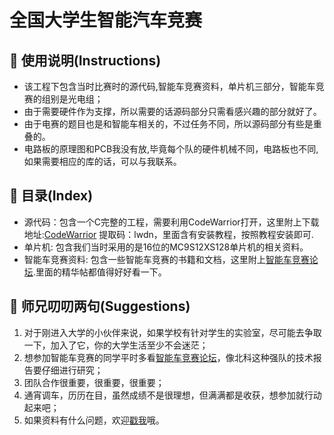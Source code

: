 # 全国大学生智能汽车竞赛

## 👻 使用说明(Instructions)

- 该工程下包含当时比赛时的源代码,智能车竞赛资料，单片机三部分，智能车竞赛的组别是光电组；
- 由于需要硬件作为支撑，所以需要的话源码部分只需看感兴趣的部分就好了。
- 由于电赛的题目也是和智能车相关的，不过任务不同，所以源码部分有些是重叠的。
- 电路板的原理图和PCB我没有放,毕竟每个队的硬件机械不同，电路板也不同,如果需要相应的库的话，可以与我联系。

## 📖 目录(Index)

- 源代码：包含一个C完整的工程，需要利用CodeWarrior打开，这里附上下载地址:[CodeWarrior](https://pan.baidu.com/s/1OaR-rMcs25L2PQ8wMJJU9g)  提取码：lwdn，里面含有安装教程，按照教程安装即可.                                          
- 单片机: 包含我们当时采用的是16位的MC9S12XS128单片机的相关资料。
- 智能车竞赛资料: 包含一些智能车竞赛的书籍和文档，这里附上[智能车竞赛论坛](http://www.znczz.com/member.php?mod=logging&action=login&referer=http%3A%2F%2Fwww.znczz.com%2Fforum.php%3Fmod%3Dforumdisplay%26fid%3D24%26page%3D1).里面的精华帖都值得好好看一下。

## 🔔 师兄叨叨两句(Suggestions)

1. 对于刚进入大学的小伙伴来说，如果学校有针对学生的实验室，尽可能去争取一下，加入了它，你的大学生活至少不会迷茫；
2. 想参加智能车竞赛的同学平时多看[智能车竞赛论坛](http://www.znczz.com/member.php?mod=logging&action=login&referer=http%3A%2F%2Fwww.znczz.com%2Fforum.php%3Fmod%3Dforumdisplay%26fid%3D24%26page%3D1)，像北科这种强队的技术报告要仔细进行研究；
3. 团队合作很重要，很重要，很重要；
4. 通宵调车，历历在目，虽然成绩不是很理想，但满满都是收获，想参加就行动起来吧；
5. 如果资料有什么问题，欢迎[戳我](https://github.com/happyCoding1024/FrontendLearningTool/issues)哦。


